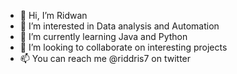 - 👋 Hi, I’m Ridwan
- 👀 I’m interested in Data analysis and Automation
- 🌱 I’m currently learning Java and Python
- 💞️ I’m looking to collaborate on interesting projects
- 📫 You can reach me @riddris7 on twitter

<!---
ridwan0007/ridwan0007 is a ✨ special ✨ repository because its `README.md` (this file) appears on your GitHub profile.
You can click the Preview link to take a look at your changes.
--->
